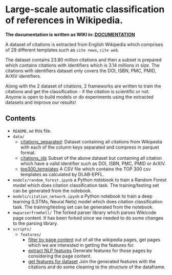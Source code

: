 # Large-scale automatic classification of references in Wikipedia.

**The documentation is written as WIKI in: [DOCUMENTATION](https://github.com/Harshdeep1996/cite-classifications-wiki/wiki)**

A dataset of citations is extracted from English Wikipedia which comprises of 29 different templates such as `cite news`, `cite web`. 

The dataset contains 23.80 million citations and then a subset is prepared which contains citations with identifiers which is 3.14 millions in size. The citations with identifiers dataset only covers the DOI, ISBN, PMC, PMID, ArXIV identifiers. 

Along with the 2 dataset of citations, 2 frameworks are written to train the citations and get the classification - if the citation is scientific or not. Anyone is open to build models or do experiments using the extracted datasets and improve our results!

## Contents

* `README.md` this file.
* `data/`
    * [citations_separated](data/citation_separated.parquet): Dataset containing all citations from Wikipedia with each of the column keys separated and compress in parquet format.
    * [citations_ids](data/citations_ids.csv) Subset of the above dataset but containing all citation which have a valid identifier such as DOI, ISBN, PMC, PMID or ArXIV.
    * [top300_templates](data/top300_templates.csv) A CSV file which contains the TOP 300 csv templates as calculated by DLAB-EPFL. 
* `models/random_forest.ipynb` a Python notebook to train a Random Forest model which does citation classification task. The training/testing set can be generated from the notebook.
* `models/citation_network.ipynb` a Python notebook to train a deep learning (LSTMs, Neural Nets) model which does citation classification task. The training/testing set can be generated from the notebook.
* `mwparserfromhell/` The forked parser library which parses Wikicode page content. It has been forked since we needed to do some changes to the parsing library.
* `scripts/`
    * `features/`
      * [filter by page content](scripts/features/filter_contents.py) out of all the wikipedia pages, get pages which we are interested in getting the features for.
      * [extract NLP features](scripts/features/extract_nlp_features.py) Generate features for those pages by considering the page content.
      * [get features for dataset](scripts/features/get_dataset_features.py) Join the generated features with the citations and do some cleaning to the structure of the dataframe.
